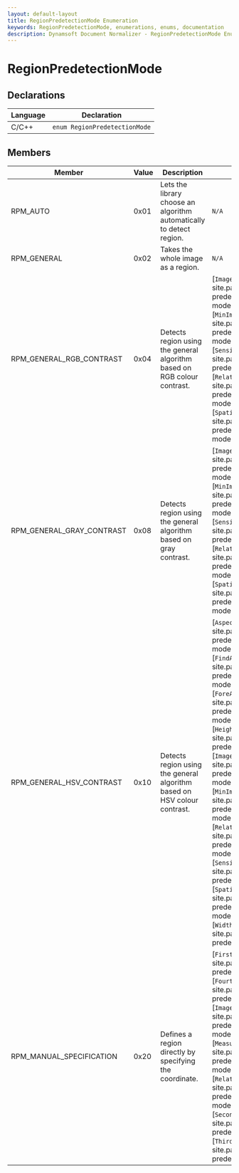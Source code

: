 ```yaml
---
layout: default-layout
title: RegionPredetectionMode Enumeration
keywords: RegionPredetectionMode, enumerations, enums, documentation
description: Dynamsoft Document Normalizer - RegionPredetectionMode Enumeration
---
```


# RegionPredetectionMode

## Declarations

| Language | Declaration |
| -------- | ----------- |
| C/C++ | `enum RegionPredetectionMode` |

## Members

| Member | Value | Description | Valid Arguments |
| ------ | ----- | ----------- | --------------- |
| RPM_AUTO | 0x01 | Lets the library choose an algorithm automatically to detect region. | `N/A` |
| RPM_GENERAL | 0x02 | Takes the whole image as a region. | `N/A` |
| RPM_GENERAL_RGB_CONTRAST | 0x04 | Detects region using the general algorithm based on RGB colour contrast. | [`ImageParameterName`]({{ site.parameters_reference }}region-predetection-modes.html#imageparametername)<br>[`MinImageDimension`]({{ site.parameters_reference }}region-predetection-modes.html#minimagedimension)<br>[`Sensitivity`]({{ site.parameters_reference }}region-predetection-modes.html#sensitivity)<br>[`RelativeRegions`]({{ site.parameters_reference }}region-predetection-modes.html#relativeregions)<br>[`SpatialIndexBlockSize`]({{ site.parameters_reference }}region-predetection-modes.html#spatialindexblocksize) |
| RPM_GENERAL_GRAY_CONTRAST | 0x08 | Detects region using the general algorithm based on gray contrast. | [`ImageParameterName`]({{ site.parameters_reference }}region-predetection-modes.html#imageparametername)<br>[`MinImageDimension`]({{ site.parameters_reference }}region-predetection-modes.html#minimagedimension)<br>[`Sensitivity`]({{ site.parameters_reference }}region-predetection-modes.html#sensitivity)<br>[`RelativeRegions`]({{ site.parameters_reference }}region-predetection-modes.html#relativeregions)<br>[`SpatialIndexBlockSize`]({{ site.parameters_reference }}region-predetection-modes.html#spatialindexblocksize) |
| RPM_GENERAL_HSV_CONTRAST | 0x10 | Detects region using the general algorithm based on HSV colour contrast. | [`AspectRatioRange`]({{ site.parameters_reference }}region-predetection-modes.html#aspectratiorange)<br>[`FindAccurateBoundary`]({{ site.parameters_reference }}region-predetection-modes.html#findaccurateboundary)<br>[`ForeAndBackgroundColours`]({{ site.parameters_reference }}region-predetection-modes.html#foreandbackgroundcolours)<br>[`HeightRange`]({{ site.parameters_reference }}region-predetection-modes.html#heightrange)<br>[`ImageParameterName`]({{ site.parameters_reference }}region-predetection-modes.html#imageparametername)<br>[`MinImageDimension`]({{ site.parameters_reference }}region-predetection-modes.html#minimagedimension)<br>[`RelativeRegions`]({{ site.parameters_reference }}region-predetection-modes.html#relativeregions)<br>[`Sensitivity`]({{ site.parameters_reference }}region-predetection-modes.html#sensitivity)<br>[`SpatialIndexBlockSize`]({{ site.parameters_reference }}region-predetection-modes.html#spatialindexblocksize)<br>[`WidthRange`]({{ site.parameters_reference }}region-predetection-modes.html#widthrange) |
| RPM_MANUAL_SPECIFICATION | 0x20 | Defines a region directly by specifying the coordinate. | [`FirstPoint`]({{ site.parameters_reference }}region-predetection-modes.html#firstpoint)<br>[`FourthPoint`]({{ site.parameters_reference }}region-predetection-modes.html#fourthpoint)<br>[`ImageParameterName`]({{ site.parameters_reference }}region-predetection-modes.html#imageparametername)<br>[`MeasuredByPercentage`]({{ site.parameters_reference }}region-predetection-modes.html#measuredbypercentage)<br>[`RelativeRegions`]({{ site.parameters_reference }}region-predetection-modes.html#relativeregions)<br>[`SecondPoint`]({{ site.parameters_reference }}region-predetection-modes.html#secondpoint)<br>[`ThirdPoint`]({{ site.parameters_reference }}region-predetection-modes.html#thirdpoint)<br> |
